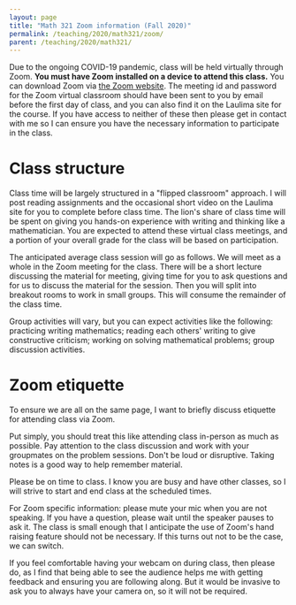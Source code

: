 ```yaml
---
layout: page
title: "Math 321 Zoom information (Fall 2020)"
permalink: /teaching/2020/math321/zoom/
parent: /teaching/2020/math321/
---
```


Due to the ongoing COVID-19 pandemic, class will be held virtually through Zoom. **You must have Zoom installed on a device to attend this class.** You can download Zoom via [the Zoom website](https://zoom.us/). The meeting id and password for the Zoom virtual classroom should have been sent to you by email before the first day of class, and you can also find it on the Laulima site for the course. If you have access to neither of these then please get in contact with me so I can ensure you have the necessary information to participate in the class.

Class structure
=====

Class time will be largely structured in a "flipped classroom" approach. I will post reading assignments and the occasional short video on the Laulima site for you to complete before class time. The lion's share of class time will be spent on giving you hands-on experience with writing and thinking like a mathematician. You are expected to attend these virtual class meetings, and a portion of your overall grade for the class will be based on participation. 

The anticipated average class session will go as follows. We will meet as a whole in the Zoom meeting for the class. There will be a short lecture discussing the material for meeting, giving time for you to ask questions and for us to discuss the material for the session. Then you will split into breakout rooms to work in small groups. This will consume the remainder of the class time. 

Group activities will vary, but you can expect activities like the following: practicing writing mathematics; reading each others' writing to give constructive criticism; working on solving mathematical problems; group discussion activities.

Zoom etiquette
====

To ensure we are all on the same page, I want to briefly discuss etiquette for attending class via Zoom. 

Put simply, you should treat this like attending class in-person as much as possible. Pay attention to the class discussion and work with your groupmates on the problem sessions. Don't be loud or disruptive. Taking notes is a good way to help remember material.

Please be on time to class. I know you are busy and have other classes, so I will strive to start and end class at the scheduled times. 

For Zoom specific information: please mute your mic when you are not speaking. If you have a question, please wait until the speaker pauses to ask it. The class is small enough that I anticipate the use of Zoom's hand raising feature should not be necessary. If this turns out not to be the case, we can switch.

If you feel comfortable having your webcam on during class, then please do, as I find that being able to see the audience helps me with getting feedback and ensuring you are following along. But it would be invasive to ask you to always have your camera on, so it will not be required.

